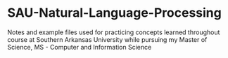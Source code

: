 # SAU-Natural-Language-Processing
Notes and example files used for practicing concepts learned throughout course at Southern Arkansas University while pursuing my Master of Science, MS - Computer and Information Science
